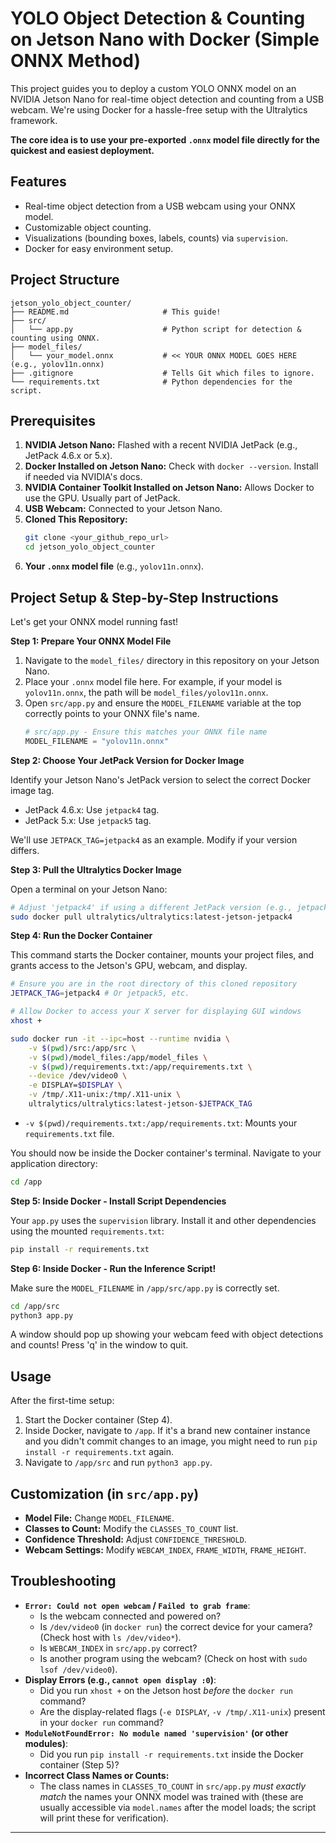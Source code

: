 # YOLO Object Detection & Counting on Jetson Nano with Docker (Simple ONNX Method)

This project guides you to deploy a custom YOLO ONNX model on an NVIDIA Jetson Nano for real-time object detection and counting from a USB webcam. We're using Docker for a hassle-free setup with the Ultralytics framework.

**The core idea is to use your pre-exported `.onnx` model file directly for the quickest and easiest deployment.**

## Features

* Real-time object detection from a USB webcam using your ONNX model.
* Customizable object counting.
* Visualizations (bounding boxes, labels, counts) via `supervision`.
* Docker for easy environment setup.

## Project Structure

```
jetson_yolo_object_counter/
├── README.md                     # This guide!
├── src/
│   └── app.py                    # Python script for detection & counting using ONNX.
├── model_files/
│   └── your_model.onnx           # << YOUR ONNX MODEL GOES HERE (e.g., yolov11n.onnx)
├── .gitignore                    # Tells Git which files to ignore.
└── requirements.txt              # Python dependencies for the script.
```

## Prerequisites

1.  **NVIDIA Jetson Nano:** Flashed with a recent NVIDIA JetPack (e.g., JetPack 4.6.x or 5.x).
2.  **Docker Installed on Jetson Nano:** Check with `docker --version`. Install if needed via NVIDIA's docs.
3.  **NVIDIA Container Toolkit Installed on Jetson Nano:** Allows Docker to use the GPU. Usually part of JetPack.
4.  **USB Webcam:** Connected to your Jetson Nano.
5.  **Cloned This Repository:**
    ```bash
    git clone <your_github_repo_url>
    cd jetson_yolo_object_counter
    ```
6.  **Your `.onnx` model file** (e.g., `yolov11n.onnx`).

## Project Setup & Step-by-Step Instructions

Let's get your ONNX model running fast!

**Step 1: Prepare Your ONNX Model File**

1.  Navigate to the `model_files/` directory in this repository on your Jetson Nano.
2.  Place your `.onnx` model file here. For example, if your model is `yolov11n.onnx`, the path will be `model_files/yolov11n.onnx`.
3.  Open `src/app.py` and ensure the `MODEL_FILENAME` variable at the top correctly points to your ONNX file's name.
    ```python
    # src/app.py - Ensure this matches your ONNX file name
    MODEL_FILENAME = "yolov11n.onnx"
    ```

**Step 2: Choose Your JetPack Version for Docker Image**

Identify your Jetson Nano's JetPack version to select the correct Docker image tag.
* JetPack 4.6.x: Use `jetpack4` tag.
* JetPack 5.x: Use `jetpack5` tag.

We'll use `JETPACK_TAG=jetpack4` as an example. Modify if your version differs.

**Step 3: Pull the Ultralytics Docker Image**

Open a terminal on your Jetson Nano:
```bash
# Adjust 'jetpack4' if using a different JetPack version (e.g., jetpack5)
sudo docker pull ultralytics/ultralytics:latest-jetson-jetpack4
```

**Step 4: Run the Docker Container**

This command starts the Docker container, mounts your project files, and grants access to the Jetson's GPU, webcam, and display.

```bash
# Ensure you are in the root directory of this cloned repository
JETPACK_TAG=jetpack4 # Or jetpack5, etc.

# Allow Docker to access your X server for displaying GUI windows
xhost +

sudo docker run -it --ipc=host --runtime nvidia \
    -v $(pwd)/src:/app/src \
    -v $(pwd)/model_files:/app/model_files \
    -v $(pwd)/requirements.txt:/app/requirements.txt \
    --device /dev/video0 \
    -e DISPLAY=$DISPLAY \
    -v /tmp/.X11-unix:/tmp/.X11-unix \
    ultralytics/ultralytics:latest-jetson-$JETPACK_TAG
```
* `-v $(pwd)/requirements.txt:/app/requirements.txt`: Mounts your `requirements.txt` file.

You should now be inside the Docker container's terminal. Navigate to your application directory:
```bash
cd /app
```

**Step 5: Inside Docker - Install Script Dependencies**

Your `app.py` uses the `supervision` library. Install it and other dependencies using the mounted `requirements.txt`:
```bash
pip install -r requirements.txt
```

**Step 6: Inside Docker - Run the Inference Script!**

Make sure the `MODEL_FILENAME` in `/app/src/app.py` is correctly set.
```bash
cd /app/src
python3 app.py
```
A window should pop up showing your webcam feed with object detections and counts! Press 'q' in the window to quit.

## Usage

After the first-time setup:

1.  Start the Docker container (Step 4).
2.  Inside Docker, navigate to `/app`. If it's a brand new container instance and you didn't commit changes to an image, you might need to run `pip install -r requirements.txt` again.
3.  Navigate to `/app/src` and run `python3 app.py`.

## Customization (in `src/app.py`)

* **Model File:** Change `MODEL_FILENAME`.
* **Classes to Count:** Modify the `CLASSES_TO_COUNT` list.
* **Confidence Threshold:** Adjust `CONFIDENCE_THRESHOLD`.
* **Webcam Settings:** Modify `WEBCAM_INDEX`, `FRAME_WIDTH`, `FRAME_HEIGHT`.

## Troubleshooting

* **`Error: Could not open webcam` / `Failed to grab frame`**:
    * Is the webcam connected and powered on?
    * Is `/dev/video0` (in `docker run`) the correct device for your camera? (Check host with `ls /dev/video*`).
    * Is `WEBCAM_INDEX` in `src/app.py` correct?
    * Is another program using the webcam? (Check on host with `sudo lsof /dev/video0`).
* **Display Errors (e.g., `cannot open display :0`)**:
    * Did you run `xhost +` on the Jetson host *before* the `docker run` command?
    * Are the display-related flags (`-e DISPLAY`, `-v /tmp/.X11-unix`) present in your `docker run` command?
* **`ModuleNotFoundError: No module named 'supervision'` (or other modules)**:
    * Did you run `pip install -r requirements.txt` inside the Docker container (Step 5)?
* **Incorrect Class Names or Counts:**
    * The class names in `CLASSES_TO_COUNT` in `src/app.py` *must exactly match* the names your ONNX model was trained with (these are usually accessible via `model.names` after the model loads; the script will print these for verification).

---